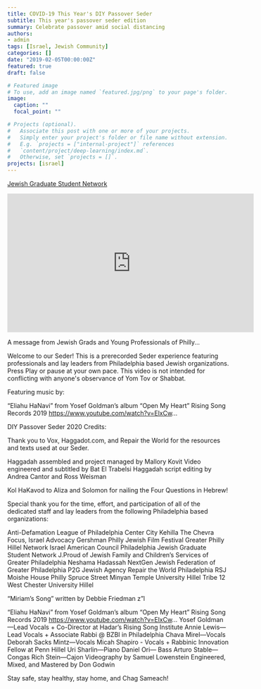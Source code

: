 ```yaml
---
title: COVID-19 This Year's DIY Passover Seder
subtitle: This year's passover seder edition
summary: Celebrate passover amid social distancing
authors:
- admin
tags: [Israel, Jewish Community]
categories: []
date: "2019-02-05T00:00:00Z"
featured: true
draft: false

# Featured image
# To use, add an image named `featured.jpg/png` to your page's folder. 
image:
  caption: ""
  focal_point: ""

# Projects (optional).
#   Associate this post with one or more of your projects.
#   Simply enter your project's folder or file name without extension.
#   E.g. `projects = ["internal-project"]` references 
#   `content/project/deep-learning/index.md`.
#   Otherwise, set `projects = []`.
projects: [israel]
---
```



[Jewish Graduate Student Network](https://jewishgrads.org/)

<iframe width="560" height="315" src="https://www.youtube.com/embed/-1Kv6X8-2bs" frameborder="0" allow="accelerometer; autoplay; encrypted-media; gyroscope; picture-in-picture" allowfullscreen></iframe>

A message from Jewish Grads and Young Professionals of Philly...


Welcome to our Seder!  This is a prerecorded Seder experience featuring professionals and lay leaders from Philadelphia based Jewish organizations.  Press Play or pause at your own pace.  This video is not intended for conflicting with anyone's observance of Yom Tov or Shabbat.

Featuring music by:

“Eliahu HaNavi” from Yosef Goldman’s album “Open My Heart”
Rising Song Records 2019
https://www.youtube.com/watch?v=ElxCw...

DIY Passover Seder 2020 Credits:

Thank you to Vox, Haggadot.com, and Repair the World for the resources and texts used at our Seder.

Haggadah assembled and project managed by Mallory Kovit
Video engineered and subtitled by Bat El Trabelsi
Haggadah script editing by Andrea Cantor and Ross Weisman

Kol HaKavod to Aliza and Solomon for nailing the Four Questions in Hebrew!

Special thank you for the time, effort, and participation of all of the dedicated staff and lay leaders from the following Philadelphia based organizations:

Anti-Defamation League of Philadelphia
Center City Kehilla
The Chevra
Focus, Israel Advocacy
Gershman Philly Jewish Film Festival
Greater Philly Hillel Network
Israel American Council Philadelphia
Jewish Graduate Student Network
J.Proud of Jewish Family and Children’s Services of Greater Philadelphia
Neshama Hadassah
NextGen Jewish Federation of Greater Philadelphia
P2G Jewish Agency
Repair the World Philadelphia
RSJ Moishe House Philly
Spruce Street Minyan
Temple University Hillel
Tribe 12
West Chester University Hillel

“Miriam’s Song” written by Debbie Friedman z”l

“Eliahu HaNavi” from Yosef Goldman’s album “Open My Heart”
Rising Song Records 2019
https://www.youtube.com/watch?v=ElxCw...
Yosef Goldman—Lead Vocals + Co-Director at Hadar’s Rising Song Institute
Annie Lewis—Lead Vocals + Associate Rabbi @ BZBI in Philadelphia 
Chava Mirel—Vocals
Deborah Sacks Mintz—Vocals
Micah Shapiro - Vocals + Rabbinic Innovation Fellow at Penn Hillel
Uri Sharlin—Piano
Daniel Ori— Bass
Arturo Stable—Congas
Rich Stein—Cajon
Videography by Samuel Lowenstein
Engineered, Mixed, and Mastered by Don Godwin

Stay safe, stay healthy, stay home, and Chag Sameach!